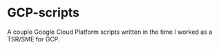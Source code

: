 # GCP-scripts
A couple Google Cloud Platform scripts written in the time I worked as a TSR/SME for GCP.
